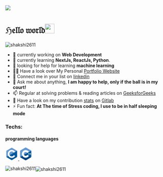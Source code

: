 <img src="https://user-images.githubusercontent.com/82070760/212685207-21b48f3f-f5c8-4850-a248-10ada13a5d17.gif">
<h1>ℌ𝔢𝔩𝔩𝔬 𝔴𝔬𝔯𝔩𝔡<img src= "https://media.tenor.com/images/2adfe94e69139f3e22623b61d375a7a7/tenor.gif" width= "30" height= "30" >
</h1>

<p align="left"> <img src="https://komarev.com/ghpvc/?username=shakshi2611&label=Profile%20views&color=0e75b6&style=flat" alt="shakshi2611" /> </p>


- 🔭 currently working on **Web Development**
- 🌱 currently learning **NextJs, ReactJs, Python**.
- 🤝 looking for help for learning **machine learning**
- 👨‍💻 Have a look over My Personal [Portfolio Website](http://bitly.ws/zcqR)<br>
- 📝 Connect me in your list on [linkedin](https://www.linkedin.com/in/shakshi-kumari-prajapati-a01872203/) <br>
- 💬 Ask me about anything, **I am happy to help, only if the ball is in my court!**
- 📫 Regular at solving problems & reading articles on [GeeksforGeeks](https://auth.geeksforgeeks.org/user/shakshikumari215) <br>
- 📄 Have a look on my contribution [stats](https://github.com/shakshi2611/web) on [Gitlab](https://github.com/shakshi2611)<br>
- ⚡ Fun fact: **At The time of Stress coding, I use to be in half sleeping mode**



<h3 align="left">Techs:</h3>
<h4 align="left">programming languages</h4>
<p align="left">  <a href="https://www.cprogramming.com/" target="_blank" rel="noreferrer"> <img src="https://raw.githubusercontent.com/devicons/devicon/master/icons/c/c-original.svg" alt="c" width="40" height="40"/> </a> <a href="https://www.w3schools.com/cpp/" target="_blank" rel="noreferrer"> <img src="https://raw.githubusercontent.com/devicons/devicon/master/icons/cplusplus/cplusplus-original.svg" alt="cplusplus" width="40" height="40"/> </a>



<p><img align="left" src="https://github-readme-stats.vercel.app/api/top-langs?username=shakshi2611&show_icons=true&locale=en&layout=compact" alt="shakshi2611" /></p>



<p><img align="center" src="https://github-readme-streak-stats.herokuapp.com/?user=shakshi2611&" alt="shakshi2611" /></p>
